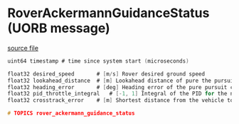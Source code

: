 # RoverAckermannGuidanceStatus (UORB message)

[source file](https://github.com/PX4/PX4-Autopilot/blob/main/msg/RoverAckermannGuidanceStatus.msg)

```c
uint64 timestamp # time since system start (microseconds)

float32 desired_speed 		# [m/s] Rover desired ground speed
float32 lookahead_distance 	# [m] Lookahead distance of pure the pursuit controller
float32 heading_error 		# [deg] Heading error of the pure pursuit controller
float32 pid_throttle_integral 	# [-1, 1] Integral of the PID for the normalized throttle to control the rover speed during missions
float32 crosstrack_error 	# [m] Shortest distance from the vehicle to the path

# TOPICS rover_ackermann_guidance_status

```
